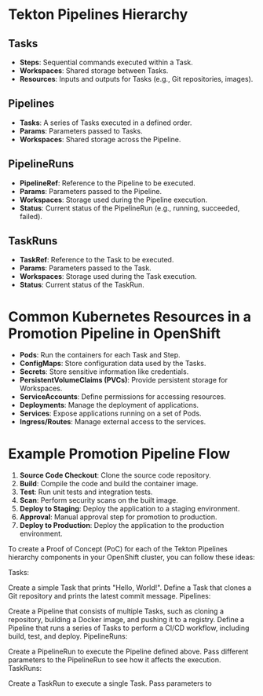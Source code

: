 # Tekton Pipelines Hierarchy

## Tasks

- **Steps**: Sequential commands executed within a Task.
- **Workspaces**: Shared storage between Tasks.
- **Resources**: Inputs and outputs for Tasks (e.g., Git repositories, images).

## Pipelines

- **Tasks**: A series of Tasks executed in a defined order.
- **Params**: Parameters passed to Tasks.
- **Workspaces**: Shared storage across the Pipeline.

## PipelineRuns

- **PipelineRef**: Reference to the Pipeline to be executed.
- **Params**: Parameters passed to the Pipeline.
- **Workspaces**: Storage used during the Pipeline execution.
- **Status**: Current status of the PipelineRun (e.g., running, succeeded, failed).

## TaskRuns

- **TaskRef**: Reference to the Task to be executed.
- **Params**: Parameters passed to the Task.
- **Workspaces**: Storage used during the Task execution.
- **Status**: Current status of the TaskRun.

# Common Kubernetes Resources in a Promotion Pipeline in OpenShift

- **Pods**: Run the containers for each Task and Step.
- **ConfigMaps**: Store configuration data used by the Tasks.
- **Secrets**: Store sensitive information like credentials.
- **PersistentVolumeClaims (PVCs)**: Provide persistent storage for Workspaces.
- **ServiceAccounts**: Define permissions for accessing resources.
- **Deployments**: Manage the deployment of applications.
- **Services**: Expose applications running on a set of Pods.
- **Ingress/Routes**: Manage external access to the services.

# Example Promotion Pipeline Flow

1. **Source Code Checkout**: Clone the source code repository.
2. **Build**: Compile the code and build the container image.
3. **Test**: Run unit tests and integration tests.
4. **Scan**: Perform security scans on the built image.
5. **Deploy to Staging**: Deploy the application to a staging environment.
6. **Approval**: Manual approval step for promotion to production.
7. **Deploy to Production**: Deploy the application to the production environment.


To create a Proof of Concept (PoC) for each of the Tekton Pipelines hierarchy components in your OpenShift cluster, you can follow these ideas:

Tasks:

Create a simple Task that prints "Hello, World!".
Define a Task that clones a Git repository and prints the latest commit message.
Pipelines:

Create a Pipeline that consists of multiple Tasks, such as cloning a repository, building a Docker image, and pushing it to a registry.
Define a Pipeline that runs a series of Tasks to perform a CI/CD workflow, including build, test, and deploy.
PipelineRuns:

Create a PipelineRun to execute the Pipeline defined above.
Pass different parameters to the PipelineRun to see how it affects the execution.
TaskRuns:

Create a TaskRun to execute a single Task.
Pass parameters to